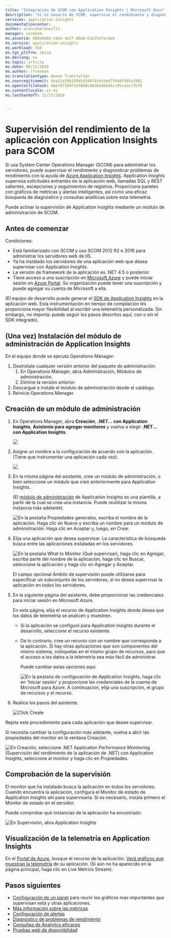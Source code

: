 ```yaml
---
title: "Integración de SCOM con Application Insights | Microsoft Docs"
description: "Si es usuario de SCOM, supervise el rendimiento y diagnostique problemas con Application Insights. Paneles integrales, alertas inteligentes, eficaces herramientas de diagnóstico y consultas de análisis."
services: application-insights
documentationcenter: 
author: alancameronwills
manager: carmonm
ms.assetid: 606e9d03-c0e6-4a77-80e8-61b75efacde0
ms.service: application-insights
ms.workload: tbd
ms.tgt_pltfrm: ibiza
ms.devlang: na
ms.topic: article
ms.date: 08/12/2016
ms.author: cfreeman
ms.translationtype: Human Translation
ms.sourcegitcommit: dea21a59b189d1d3d474cbc5e67f64df485a1981
ms.openlocfilehash: 68ec072b972e38d8cd020adda4dcc85cdaccfb76
ms.contentlocale: es-es
ms.lasthandoff: 11/17/2016


---
```

# <a name="application-performance-monitoring-using-application-insights-for-scom"></a>Supervisión del rendimiento de la aplicación con Application Insights para SCOM
Si usa System Center Operations Manager (SCOM) para administrar los servidores, puede supervisar el rendimiento y diagnosticar problemas de rendimiento con la ayuda de [Azure Application Insights](app-insights-asp-net.md). Application Insights supervisa solicitudes entrantes de la aplicación web, llamadas SQL y REST salientes, excepciones y seguimientos de registros. Proporciona paneles con gráficos de métricas y alertas inteligentes, así como una eficaz búsqueda de diagnóstico y consultas analíticas sobre esta telemetría. 

Puede activar la supervisión de Application Insights mediante un módulo de administración de SCOM.

## <a name="before-you-start"></a>Antes de comenzar
Condiciones:

* Está familiarizado con SCOM y usa SCOM 2012 R2 o 2016 para administrar los servidores web de IIS.
* Ya ha instalado los servidores de una aplicación web que desea supervisar con Application Insights.
* La versión de framework de la aplicación es .NET 4.5 o posterior.
* Tiene acceso a una suscripción en [Microsoft Azure](https://azure.com) y puede iniciar sesión en [Azure Portal](https://portal.azure.com). Su organización puede tener una suscripción y puede agregar su cuenta de Microsoft a ella.

(El equipo de desarrollo puede generar el [SDK de Application Insights](app-insights-asp-net.md) en la aplicación web. Esta instrumentación en tiempo de compilación les proporciona mayor flexibilidad al escribir una telemetría personalizada. Sin embargo, no importa: puede seguir los pasos descritos aquí, con o sin el SDK integrado).

## <a name="one-time-install-application-insights-management-pack"></a>(Una vez) Instalación del módulo de administración de Application Insights
En el equipo donde se ejecuta Operations Manager:

1. Desinstale cualquier versión anterior del paquete de administración:
   1. En Operations Manager, abra Administración, Módulos de administración. 
   2. Elimine la versión anterior.
2. Descargue e instale el módulo de administración desde el catálogo.
3. Reinicie Operations Manager.

## <a name="create-a-management-pack"></a>Creación de un módulo de administración
1. En Operations Manager, abra **Creación**, **.NET... con Application Insights**, **Asistente para agregar monitores** y vuelva a elegir **.NET... con Application Insights**.
   
    ![](./media/app-insights-scom/020.png)
2. Asigne un nombre a la configuración de acuerdo con la aplicación. (Tiene que instrumentar una aplicación cada vez).
   
    ![](./media/app-insights-scom/030.png)
3. En la misma página del asistente, cree un módulo de administración, o bien seleccione un módulo que creó anteriormente para Application Insights.
   
     (El [módulo de administración](https://technet.microsoft.com/library/cc974491.aspx) de Application Insights es una plantilla, a partir de la cual se crea una instancia. Puede reutilizar la misma instancia más adelante).

    ![En la pestaña Propiedades generales, escriba el nombre de la aplicación. Haga clic en Nuevo y escriba un nombre para un módulo de administración. Haga clic en Aceptar y, luego, en Crear.](./media/app-insights-scom/040.png)

1. Elija una aplicación que desea supervisar. La característica de búsqueda busca entre las aplicaciones instaladas en los servidores.
   
    ![En la pestaña What to Monitor (Qué supervisar), haga clic en Agregar, escriba parte del nombre de la aplicación, haga clic en Buscar, seleccione la aplicación y haga clic en Agregar y Aceptar.](./media/app-insights-scom/050.png)
   
    El campo opcional Ámbito de supervisión puede utilizarse para especificar un subconjunto de los servidores, si no desea supervisar la aplicación en todos los servidores.
2. En la siguiente página del asistente, debe proporcionar las credenciales para iniciar sesión en Microsoft Azure.
   
    En esta página, elija el recurso de Application Insights donde desea que los datos de telemetría se analicen y muestren. 
   
   * Si la aplicación se configuró para Application Insights durante el desarrollo, seleccione el recurso existente.
   * De lo contrario, cree un recurso con un nombre que corresponda a la aplicación. Si hay otras aplicaciones que son componentes del mismo sistema, colóquelas en el mismo grupo de recursos, para que el acceso a los datos a la telemetría sea más fácil de administrar.
     
     Puede cambiar estas opciones aquí.
     
     ![En la pestaña de configuración de Application Insights, haga clic en 'Iniciar sesión' y proporcione las credenciales de la cuenta de Microsoft para Azure. A continuación, elija una suscripción, el grupo de recursos y el recurso.](./media/app-insights-scom/060.png)
3. Realice los pasos del asistente.
   
    ![Click Create](./media/app-insights-scom/070.png)

Repita este procedimiento para cada aplicación que desee supervisar.

Si necesita cambiar la configuración más adelante, vuelva a abrir las propiedades del monitor en la ventana Creación.

![En Creación, seleccione .NET Application Performance Monitoring (Supervisión del rendimiento de la aplicación de .NET) con Application Insights, seleccione al monitor y haga clic en Propiedades.](./media/app-insights-scom/080.png)

## <a name="verify-monitoring"></a>Comprobación de la supervisión
El monitor que ha instalado busca la aplicación en todos los servidores. Cuando encuentra la aplicación, configura el Monitor de estado de Application Insights ahí para supervisarla. Si es necesario, instala primero el Monitor de estado en el servidor.

Puede comprobar qué instancias de la aplicación ha encontrado:

![En Supervisión, abra Application Insights](./media/app-insights-scom/100.png)

## <a name="view-telemetry-in-application-insights"></a>Visualización de la telemetría en Application Insights
En el [Portal de Azure](https://portal.azure.com), busque el recurso de la aplicación. [Verá gráficos que muestran la telemetría](app-insights-dashboards.md) de su aplicación. (Si aún no ha aparecido en la página principal, haga clic en Live Metrics Stream).

## <a name="next-steps"></a>Pasos siguientes
* [Configuración de un panel](app-insights-dashboards.md) para reunir los gráficos más importantes que supervisan esta y otras aplicaciones.
* [Más información sobre las métricas](app-insights-metrics-explorer.md)
* [Configuración de alertas](app-insights-alerts.md)
* [Diagnóstico de problemas de rendimiento](app-insights-detect-triage-diagnose.md)
* [Consultas de Analytics eficaces](app-insights-analytics.md)
* [Pruebas web de disponibilidad](app-insights-monitor-web-app-availability.md)



